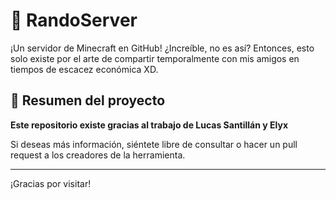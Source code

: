 # 🌌 RandoServer

¡Un servidor de Minecraft en GitHub! ¿Increíble, no es así?
Entonces, esto solo existe por el arte de compartir temporalmente con mis amigos en tiempos de escacez económica XD.

## 🌟 Resumen del proyecto

**Este repositorio existe gracias al trabajo de Lucas Santillán y Elyx**

Si deseas más información, siéntete libre de consultar o hacer un pull request a los creadores de la herramienta.

---

¡Gracias por visitar!
